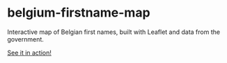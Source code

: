 # belgium-firstname-map
Interactive map of Belgian first names, built with Leaflet and data from the government.

[See it in action!](https://oboes.github.io/belgium-firstname-map/map.html)
